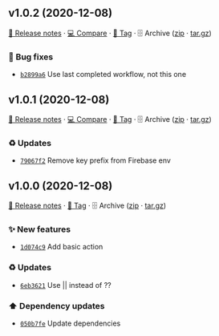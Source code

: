 ## v1.0.2 (2020-12-08)

[📝 Release notes](https://github.com/koj-co/firebase-sync/releases/tag/v1.0.2) · [💻 Compare](https://github.com/koj-co/firebase-sync/compare/v1.0.1...v1.0.2) · [🔖 Tag](https://github.com/koj-co/firebase-sync/tree/v1.0.2) · 🗄️ Archive ([zip](https://github.com/koj-co/firebase-sync/archive/v1.0.2.zip) · [tar.gz](https://github.com/koj-co/firebase-sync/archive/v1.0.2.tar.gz))

### 🐛 Bug fixes

- [`b2899a6`](https://github.com/koj-co/firebase-sync/commit/b2899a6)  Use last completed workflow, not this one

## v1.0.1 (2020-12-08)

[📝 Release notes](https://github.com/koj-co/firebase-sync/releases/tag/v1.0.1) · [💻 Compare](https://github.com/koj-co/firebase-sync/compare/v1.0.0...v1.0.1) · [🔖 Tag](https://github.com/koj-co/firebase-sync/tree/v1.0.1) · 🗄️ Archive ([zip](https://github.com/koj-co/firebase-sync/archive/v1.0.1.zip) · [tar.gz](https://github.com/koj-co/firebase-sync/archive/v1.0.1.tar.gz))

### ♻️ Updates

- [`79067f2`](https://github.com/koj-co/firebase-sync/commit/79067f2)  Remove key prefix from Firebase env

## v1.0.0 (2020-12-08)

[📝 Release notes](https://github.com/koj-co/firebase-sync/releases/tag/v1.0.0) · [🔖 Tag](https://github.com/koj-co/firebase-sync/tree/v1.0.0) · 🗄️ Archive ([zip](https://github.com/koj-co/firebase-sync/archive/v1.0.0.zip) · [tar.gz](https://github.com/koj-co/firebase-sync/archive/v1.0.0.tar.gz))

### ✨ New features

- [`1d074c9`](https://github.com/koj-co/firebase-sync/commit/1d074c9)  Add basic action

### ♻️ Updates

- [`6eb3621`](https://github.com/koj-co/firebase-sync/commit/6eb3621)  Use || instead of ??

### ⬆️ Dependency updates

- [`050b7fe`](https://github.com/koj-co/firebase-sync/commit/050b7fe)  Update dependencies
